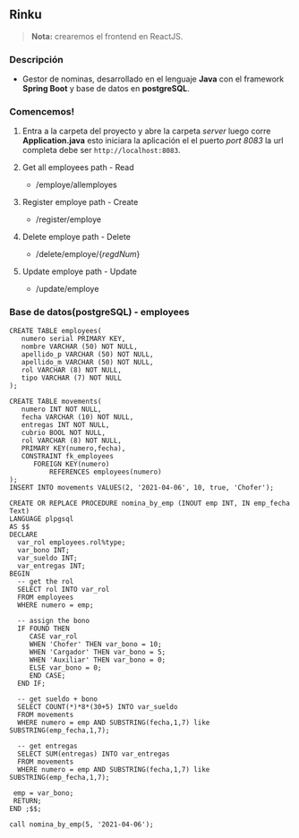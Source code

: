 ## Rinku
> **Nota:** crearemos el frontend en ReactJS.


### Descripción

* Gestor de nominas, desarrollado en el lenguaje **Java** con el framework **Spring Boot** y base de datos en **postgreSQL**.

### Comencemos!
1. Entra a la carpeta del proyecto y abre la carpeta *server* luego corre **Application.java** esto iniciara la aplicación el el puerto *port 8083* la url completa debe ser `http://localhost:8083`.

1. Get all employees path - Read
   - /employe/allemployes
2. Register employe path - Create
   - /register/employe
3. Delete employe path - Delete
   - /delete/employe/{*regdNum*}
4. Update employe path - Update
   - /update/employe

### Base de datos(postgreSQL) - employees
```
CREATE TABLE employees(
   numero serial PRIMARY KEY,
   nombre VARCHAR (50) NOT NULL,
   apellido_p VARCHAR (50) NOT NULL,
   apellido_m VARCHAR (50) NOT NULL,
   rol VARCHAR (8) NOT NULL,
   tipo VARCHAR (7) NOT NULL
);
```

```
CREATE TABLE movements(
   numero INT NOT NULL,
   fecha VARCHAR (10) NOT NULL,
   entregas INT NOT NULL,
   cubrio BOOL NOT NULL,
   rol VARCHAR (8) NOT NULL,
   PRIMARY KEY(numero,fecha),
   CONSTRAINT fk_employees
      FOREIGN KEY(numero) 
	      REFERENCES employees(numero)
);
INSERT INTO movements VALUES(2, '2021-04-06', 10, true, 'Chofer');
```

```
CREATE OR REPLACE PROCEDURE nomina_by_emp (INOUT emp INT, IN emp_fecha Text)
LANGUAGE plpgsql 
AS $$
DECLARE 
  var_rol employees.rol%type;
  var_bono INT;
  var_sueldo INT;
  var_entregas INT;
BEGIN
  -- get the rol
  SELECT rol INTO var_rol
  FROM employees 
  WHERE numero = emp;
  
  -- assign the bono
  IF FOUND THEN
     CASE var_rol
	 WHEN 'Chofer' THEN var_bono = 10;
	 WHEN 'Cargador' THEN var_bono = 5;
	 WHEN 'Auxiliar' THEN var_bono = 0;
	 ELSE var_bono = 0;
	 END CASE;
  END IF;
  
  -- get sueldo + bono
  SELECT COUNT(*)*8*(30+5) INTO var_sueldo
  FROM movements 
  WHERE numero = emp AND SUBSTRING(fecha,1,7) like SUBSTRING(emp_fecha,1,7);
  
  -- get entregas
  SELECT SUM(entregas) INTO var_entregas
  FROM movements 
  WHERE numero = emp AND SUBSTRING(fecha,1,7) like SUBSTRING(emp_fecha,1,7);
  
 emp = var_bono;
 RETURN;
END ;$$;

call nomina_by_emp(5, '2021-04-06');
```